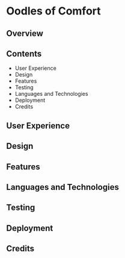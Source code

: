 # Oodles of Comfort

## Overview

## Contents

* User Experience
* Design
* Features
* Testing
* Languages and Technologies
* Deployment
* Credits

## User Experience

## Design

## Features

## Languages and Technologies

## Testing

## Deployment

## Credits

